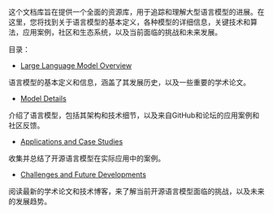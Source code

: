 这个文档库旨在提供一个全面的资源库，用于追踪和理解大型语言模型的进展。在这里，您将找到关于语言模型的基本定义，各种模型的详细信息，关键技术和算法，应用案例，社区和生态系统，以及当前面临的挑战和未来发展。

目录：

- [Large Language Model Overview](./Language_Model_Overview.md) 

语言模型的基本定义和信息，涵盖了其发展历史，以及一些重要的学术论文。

- [Model Details](./Model_Details.md)  

介绍了语言模型，包括其架构和技术细节，以及来自GitHub和论坛的应用案例和社区反馈。

- [Applications and Case Studies](./Applications_and_Case_Studies.md) 

收集并总结了开源语言模型在实际应用中的案例。

- [Challenges and Future Developments](./Challenges_and_Future_Developments.md) 
 
阅读最新的学术论文和技术博客，来了解当前开源语言模型面临的挑战，以及未来的发展趋势。
